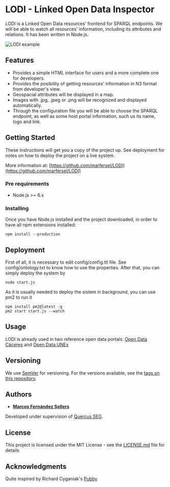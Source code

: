 # LODI - Linked Open Data Inspector

LODI is a Linked Open Data resources' frontend for SPARQL endpoints. We will be able to watch all resources' information, including its attributes and relations. It has been written in Node.js.

![LODI example](http://opendata.caceres.es/images/ckan/LODI.png)

## Features

* Provides a simple HTML interface for users and a more complete one for developers.
* Provides the posibility of getting resources' information in N3 format from developer's view.
* Geospacial attributes will be displayed in a map.
* Images with .jpg, .jpeg or .png will be recognized and displayed automatically.
* Through the configuration file you will be able to choose the SPARQL endpoint, as well as some host portal information, such us its name, logo and link.

## Getting Started

These instructions will get you a copy of the project up. See deployment for notes on how to deploy the project on a live system.

More information at: [https://github.com/marfersel/LODI](https://github.com/marfersel/LODI)

### Pre requirements

* Node.js >= 6.x

### Installing

Once you have Node.js installed and the project downloaded, in order to have all npm extensions installed:

```
npm install --production
```

## Deployment

First of all, it is necessary to edit config/config.ttl file. See config/ontology.txt to know how to use the properties.
After that, you can simply deploy the system by

```
node start.js
```

As it is usually needed to deploy the sistem in background, you can use pm2 to run it

```
npm install pm2@latest -g
pm2 start start.js --watch
```

## Usage

LODI is already used in two reference open data portals: [Open Data Cáceres](http://opendata.caceres.es) and [Open Data UNEx](http://opendata.unex.es)

## Versioning

We use [SemVer](http://semver.org/) for versioning. For the versions available, see the [tags on this repository](https://github.com/marfersel/LODI/tags). 

## Authors

* [**Marcos Fernández Sellers**](https://www.linkedin.com/in/marcosfernandezsellers/)

Developed under supervision of  [Quercus SEG](http://quercusseg.unex.es/).

## License

This project is licensed under the MIT License - see the [LICENSE.md](LICENSE.md) file for details

## Acknowledgments

Quite inspired by Richard Cyganiak's [Pubby](http://wifo5-03.informatik.uni-mannheim.de/pubby/)
